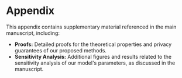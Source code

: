 # Appendix

This appendix contains supplementary material referenced in the main manuscript, including:

* **Proofs:** Detailed proofs for the theoretical properties and privacy guarantees of our proposed methods.
* **Sensitivity Analysis:** Additional figures and results related to the sensitivity analysis of our model's parameters, as discussed in the manuscript.
